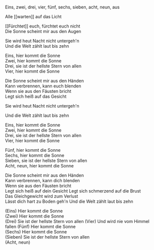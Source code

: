 Eins, zwei, drei, vier, fünf, sechs, sieben, acht, neun, aus

Alle [[warten]] auf das Licht

[[Fürchtet]] euch, fürchtet euch nicht  
Die Sonne scheint mir aus den Augen

Sie wird heut Nacht nicht untergeh'n  
Und die Welt zählt laut bis zehn

Eins, hier kommt die Sonne  
Zwei, hier kommt die Sonne  
Drei, sie ist der hellste Stern von allen  
Vier, hier kommt die Sonne

Die Sonne scheint mir aus den Händen  
Kann verbrennen, kann euch blenden  
Wenn sie aus den Fäusten bricht  
Legt sich heiß auf das Gesicht

Sie wird heut Nacht nicht untergeh'n

Und die Welt zählt laut bis zehn

Eins, hier kommt die Sonne  
Zwei, hier kommt die Sonne  
Drei, sie ist der hellste Stern von allen  
Vier, hier kommt die Sonne

Fünf, hier kommt die Sonne  
Sechs, hier kommt die Sonne  
Sieben, sie ist der hellste Stern von allen  
Acht, neun, hier kommt die Sonne

Die Sonne scheint mir aus den Händen  
Kann verbrennen, kann dich blenden  
Wenn sie aus den Fäusten bricht  
Legt sich heiß auf dein Gesicht
Legt sich schmerzend auf die Brust  
Das Gleichgewicht wird zum Verlust  
Lässt dich hart zu Boden geh'n
Und die Welt zählt laut bis zehn

(Eins) Hier kommt die Sonne  
(Zwei) Hier kommt die Sonne  
(Drei) Sie ist der hellste Stern von allen
(Vier) Und wird nie vom Himmel fallen
(Fünf) Hier kommt die Sonne  
(Sechs) Hier kommt die Sonne  
(Sieben) Sie ist der hellste Stern von allen  
(Acht, neun)